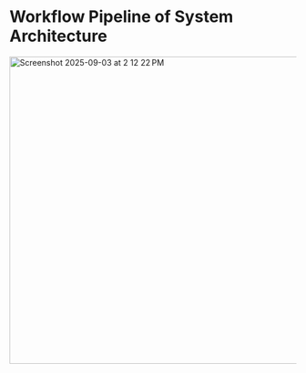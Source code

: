 # Workflow Pipeline of System Architecture
<img width="1310" height="539" alt="Screenshot 2025-09-03 at 2 12 22 PM" src="https://github.com/user-attachments/assets/1fb8ccc3-bee6-41be-a1ac-1acd0f6078f2" />
